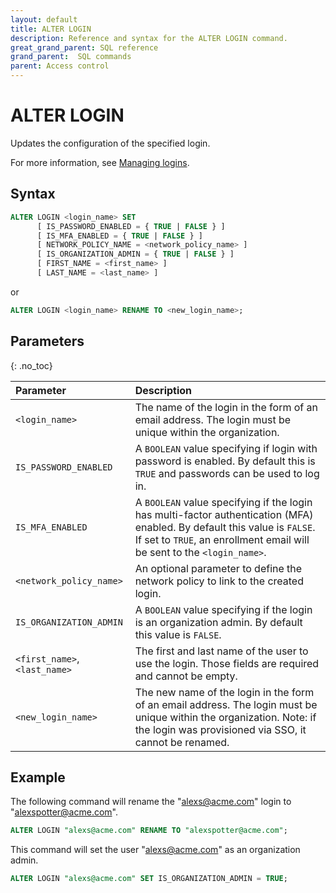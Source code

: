 ```yaml
---
layout: default
title: ALTER LOGIN
description: Reference and syntax for the ALTER LOGIN command.
great_grand_parent: SQL reference
grand_parent:  SQL commands
parent: Access control
---
```


# ALTER LOGIN

Updates the configuration of the specified login.

For more information, see [Managing logins](../../../Guides/managing-your-organization/managing-logins.md).

## Syntax

```sql
ALTER LOGIN <login_name> SET 
      [ IS_PASSWORD_ENABLED = { TRUE | FALSE } ]
      [ IS_MFA_ENABLED = { TRUE | FALSE } ]
      [ NETWORK_POLICY_NAME = <network_policy_name> ]
      [ IS_ORGANIZATION_ADMIN = { TRUE | FALSE } ]
      [ FIRST_NAME = <first_name> ]
      [ LAST_NAME = <last_name> ] 
```
or 

```sql
ALTER LOGIN <login_name> RENAME TO <new_login_name>;
```

## Parameters 
{: .no_toc} 

| Parameter | Description |
| :--- | :--- |
| `<login_name>`                              | The name of the login in the form of an email address. The login must be unique within the organization.   |
| `IS_PASSWORD_ENABLED` | A `BOOLEAN` value specifying if login with password is enabled. By default this is `TRUE` and passwords can be used to log in. |
| `IS_MFA_ENABLED` | A `BOOLEAN` value specifying if the login has multi-factor authentication (MFA) enabled. By default this value is `FALSE`. If set to `TRUE`, an enrollment email will be sent to the `<login_name>`.  |
| `<network_policy_name>`                      | An optional parameter to define the network policy to link to the created login. |         
| `IS_ORGANIZATION_ADMIN` | A `BOOLEAN` value specifying if the login is an organization admin. By default this value is `FALSE`. | 
| `<first_name>`, `<last_name>` | The first and last name of the user to use the login. Those fields are required and cannot be empty. |
| `<new_login_name>`                              | The new name of the login in the form of an email address. The login must be unique within the organization. Note: if the login was provisioned via SSO, it cannot be renamed.  |

## Example

The following command will rename the "alexs@acme.com" login to "alexspotter@acme.com".

```sql
ALTER LOGIN "alexs@acme.com" RENAME TO "alexspotter@acme.com";
```

This command will set the user "alexs@acme.com" as an organization admin. 

```sql
ALTER LOGIN "alexs@acme.com" SET IS_ORGANIZATION_ADMIN = TRUE;
```
